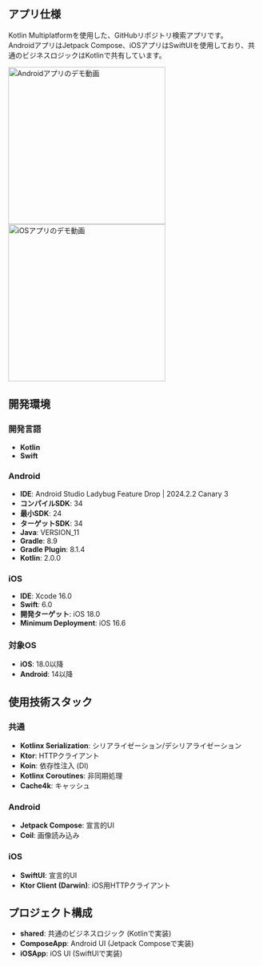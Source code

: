 ## アプリ仕様

Kotlin Multiplatformを使用した、GitHubリポジトリ検索アプリです。</br>
AndroidアプリはJetpack Compose、iOSアプリはSwiftUIを使用しており、共通のビジネスロジックはKotlinで共有しています。

<img src="app_android.mp4" width="314" alt="Androidアプリのデモ動画">

<img src="app_ios.mp4" width="314" alt="iOSアプリのデモ動画">

## 開発環境

### 開発言語

- **Kotlin**
- **Swift**

### Android

- **IDE**: Android Studio Ladybug Feature Drop | 2024.2.2 Canary 3
- **コンパイルSDK**: 34
- **最小SDK**: 24
- **ターゲットSDK**: 34
- **Java**: VERSION_11
- **Gradle**: 8.9
- **Gradle Plugin**: 8.1.4
- **Kotlin**: 2.0.0

### iOS

- **IDE**: Xcode 16.0
- **Swift**: 6.0
- **開発ターゲット**: iOS 18.0
- **Minimum Deployment**: iOS 16.6

### 対象OS

- **iOS**: 18.0以降
- **Android**: 14以降

## 使用技術スタック

### 共通

- **Kotlinx Serialization**: シリアライゼーション/デシリアライゼーション
- **Ktor**: HTTPクライアント
- **Koin**: 依存性注入 (DI)
- **Kotlinx Coroutines**: 非同期処理
- **Cache4k**: キャッシュ

### Android

- **Jetpack Compose**: 宣言的UI
- **Coil**: 画像読み込み

### iOS

- **SwiftUI**: 宣言的UI
- **Ktor Client (Darwin)**: iOS用HTTPクライアント

## プロジェクト構成

- **shared**: 共通のビジネスロジック (Kotlinで実装)
- **ComposeApp**: Android UI (Jetpack Composeで実装)
- **iOSApp**: iOS UI (SwiftUIで実装)
